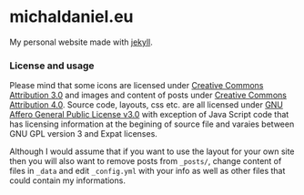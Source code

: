 # michaldaniel.eu
My personal website made with [jekyll](http://jekyllrb.com).

### License and usage

Please mind that some icons are licensed under [Creative Commons Attribution 3.0](https://creativecommons.org/licenses/by/3.0/) and images and content of posts under [Creative Commons Attribution 4.0](https://creativecommons.org/licenses/by/4.0/). Source code, layouts, css etc. are all licensed under [GNU Affero General Public License v3.0](https://raw.githubusercontent.com/michaldaniel/michaldaniel.eu/master/LICENSE) with exception of Java Script code that has licensing information at the begining of source file and varaies between GNU GPL version 3 and Expat licenses.

Although I would assume that if you want to use the layout for your own site then you will also want to remove posts from `_posts/`, change content of files in `_data` and edit `_config.yml` with your info as well as other files that could contain my informations.
